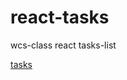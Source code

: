 # react-tasks

wcs-class react tasks-list

[tasks](https://cristina-ferreira.github.io/react-tasks/)

